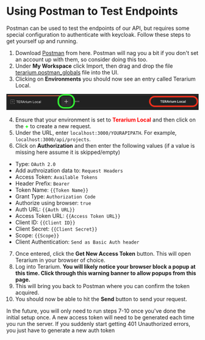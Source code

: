 # Using Postman to Test Endpoints

Postman can be used to test the endpoints of our API, but requires some special configuration to authenticate with
keycloak. Follow these steps to get yourself up and running.

1. Download [Postman](https://www.postman.com/) from here. Postman will nag you a bit if you don't set an account up
   with them, so consider doing this too.
2. Under **My Workspace** click Import, then drag and drop the
   file [terarium.postman_globals](../terarium.postman_globals.json) file into the UI.
3. Clicking on **Environments** you should now see an entry called Terarium Local.

![](Postman_toolbar.png)

4. Ensure that your environment is set to **<span style="color:#FF0000">Terarium Local</span>** and then click on
   the **<span style="color:#00FF00">+</span>** to create a new request.
5. Under the URL, enter `localhost:3000/YOURAPIPATH`. For example, `localhost:3000/api/projects`.
6. Click on **Authorization** and then enter the following values (if a value is missing here assume it is
   skipped/empty)

* Type: `OAuth 2.0`
* Add authroization data to: `Request Headers`
* Access Token: `Available Tokens`
* Header Prefix: `Bearer`
* Token Name: `{{Token Name}}`
* Grant Type: `Authorization Code`
* Authorize using browser: `true`
* Auth URL: `{{Auth URL}}`
* Access Token URL: `{{Access Token URL}}`
* Client ID: `{{Client ID}}`
* Client Secret: `{{Client Secret}}`
* Scope: `{{Scope}}`
* Client Authentication: `Send as Basic Auth header`

7. Once entered, click the **Get New Access Token** button. This will open Terarium in your browser of choice.
8. Log into Terarium.  **You will likely notice your browser block a popup at this time. Click through this warning
   banner to allow popups from this page.**
9. This will bring you back to Postman where you can confirm the token acquired.
10. You should now be able to hit the **Send** button to send your request.

In the future, you will only need to run steps 7-10 once you've done the initial setup once. A new access token will
need to be generated each time you run the server. If you suddenly start getting 401 Unauthorized errors, you just have
to generate a new auth token
